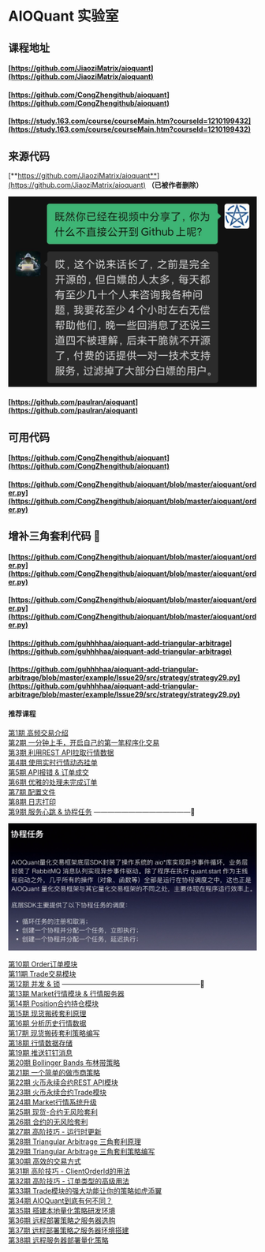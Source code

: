 # AIOQuant 实验室

## 课程地址

#### [https://github.com/JiaoziMatrix/aioquant](https://github.com/JiaoziMatrix/aioquant)

#### [https://github.com/CongZhengithub/aioquant](https://github.com/CongZhengithub/aioquant)

#### [https://study.163.com/course/courseMain.htm?courseId=1210199432](https://study.163.com/course/courseMain.htm?courseId=1210199432)

## 来源代码

[**https://github.com/JiaoziMatrix/aioquant**](https://github.com/JiaoziMatrix/aioquant) **（已被作者删除）**

![](<../../../.gitbook/assets/0a9d96215fb87cf6f1527fdd9cac586b (1).jpg>)

#### [https://github.com/paulran/aioquant](https://github.com/paulran/aioquant)

## 可用代码

#### [https://github.com/CongZhengithub/aioquant](https://github.com/CongZhengithub/aioquant)

#### [https://github.com/CongZhengithub/aioquant/blob/master/aioquant/order.py](https://github.com/CongZhengithub/aioquant/blob/master/aioquant/order.py)

## 增补三角套利代码 🚩

#### [https://github.com/CongZhengithub/aioquant/blob/master/aioquant/order.py](https://github.com/CongZhengithub/aioquant/blob/master/aioquant/order.py)

#### [https://github.com/CongZhengithub/aioquant/blob/master/aioquant/order.py](https://github.com/CongZhengithub/aioquant/blob/master/aioquant/order.py)

#### [https://github.com/guhhhhaa/aioquant-add-triangular-arbitrage](https://github.com/guhhhhaa/aioquant-add-triangular-arbitrage)

#### [https://github.com/guhhhhaa/aioquant-add-triangular-arbitrage/blob/master/example/Issue29/src/strategy/strategy29.py](https://github.com/guhhhhaa/aioquant-add-triangular-arbitrage/blob/master/example/Issue29/src/strategy/strategy29.py)

#### 推荐课程

[第1期 高频交易介绍](https://www.bilibili.com/video/BV1EJ41197Fx/)\
[第2期 一分钟上手，开启自己的第一笔程序化交易](https://www.bilibili.com/video/BV1vJ411q799/)\
[第3期 利用REST API拉取行情数据](https://www.bilibili.com/video/BV15J411B7bG/)\
[第4期 使用实时行情动态挂单](https://www.bilibili.com/video/BV1JJ411i7hH/)\
[第5期 API报错 & 订单成交](https://www.bilibili.com/video/BV1nJ411y7zE/)\
[第6期 优雅的处理未完成订单](https://www.bilibili.com/video/BV1nJ411175f/)\
[第7期 配置文件](https://www.bilibili.com/video/BV1ZJ411k71z/)\
[第8期 日志打印](https://www.bilibili.com/video/BV1FJ411C7Ys/)\
[第9期 服务心跳 & 协程任务](https://www.bilibili.com/video/BV1pJ411C7dS/) ——————————————🚩

![](<../../../.gitbook/assets/ping-mu-kuai-zhao-20210311-xia-wu-4.34.59 (1).png>)

[第10期 Order订单模块](https://www.bilibili.com/video/BV1UJ411C7a6/)\
[第11期 Trade交易模块](https://www.bilibili.com/video/BV1sJ411r73X/)\
[第12期 并发 & 锁](https://www.bilibili.com/video/BV1iJ411677Q/) ————————————————————🚩\
[第13期 Market行情模块 & 行情服务器](https://www.bilibili.com/video/av79695611/)\
[第14期 Position合约持仓模块](https://www.bilibili.com/video/av84079197/)\
[第15期 现货搬砖套利原理](https://www.bilibili.com/video/av86045742/)\
[第16期 分析历史行情数据](https://www.bilibili.com/video/av86060852/)\
[第17期 现货搬砖套利策略编写](https://www.bilibili.com/video/av86493743/)\
[第18期 行情数据存储](https://www.bilibili.com/video/av88433058/)\
[第19期 推送钉钉消息](https://www.bilibili.com/video/av88463345/)\
[第20期 Bollinger Bands 布林带策略](https://www.bilibili.com/video/av91044647/)\
[第21期 一个简单的做市商策略](https://www.bilibili.com/video/av93027310/)\
[第22期 火币永续合约REST API模块](https://www.bilibili.com/video/BV1k5411t7bb/)\
[第23期 火币永续合约Trade模块](https://www.bilibili.com/video/BV1GV411Z766/)\
[第24期 Market行情系统升级](https://www.bilibili.com/video/BV1rk4y1R7gk/)\
[第25期 现货-合约无风险套利](https://www.bilibili.com/video/BV15A411b78b/)\
[第26期 合约的无风险套利](https://www.bilibili.com/video/BV1AK4y1k7un/)\
[第27期 高阶技巧 - 运行时更新](https://www.bilibili.com/video/BV1Xe411p7Pm/)\
[第28期 Triangular Arbitrage 三角套利原理](https://www.bilibili.com/video/BV1WZ4y1W77F/)\
[第29期 Triangular Arbitrage 三角套利策略编写](https://www.bilibili.com/video/BV1zz411i7xW/)\
[第30期 高效的交易方式](https://www.bilibili.com/video/BV1Ai4y1x7Z3/)\
[第31期 高阶技巧 - ClientOrderId的用法](https://www.bilibili.com/video/BV1dA411v72d/)\
[第32期 高阶技巧 - 订单类型的高级用法](https://www.bilibili.com/video/BV12K411n7GC/)\
[第33期 Trade模块的强大功能让你的策略如虎添翼](https://www.bilibili.com/video/BV1WZ4y1u7KF)\
[第34期 AIOQuant到底有何不同？](https://www.bilibili.com/video/BV17t4y1X74P/)\
[第35期 搭建本地量化策略研发环境](https://www.bilibili.com/video/BV1w54y1B7ZH/)\
[第36期 远程部署策略之服务器选购](https://www.bilibili.com/video/BV1m54y1S7Eg/)\
[第37期 远程部署策略之服务器环境搭建](https://www.bilibili.com/video/BV1Y64y1c7CV/)\
[第38期 远程服务器部署量化策略](https://www.bilibili.com/video/BV1zK4y1v7qX/)
